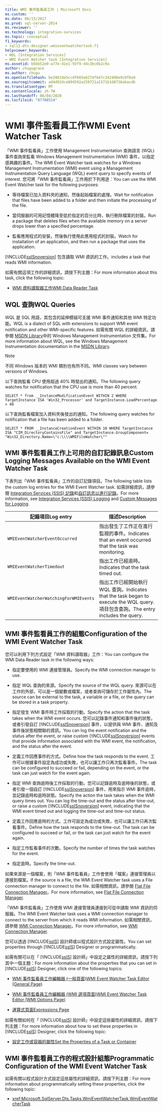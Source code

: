 ```yaml
---
title: WMI 事件監看員工作 | Microsoft Docs
ms.custom: ''
ms.date: 06/13/2017
ms.prod: sql-server-2014
ms.reviewer: ''
ms.technology: integration-services
ms.topic: conceptual
f1_keywords:
- sql12.dts.designer.wmieventwatchertask.f1
helpviewer_keywords:
- WQL [Integration Services]
- WMI Event Watcher task [Integration Services]
ms.assetid: b5bb52e9-a77e-41e1-93f9-d4c3bc6b2c9a
author: chugugrace
ms.author: chugu
ms.openlocfilehash: be20624e5ccdf665e6274f647c342498e9c0f0a9
ms.sourcegitcommit: ad4d92dce894592a259721a1571b1d8736abacdb
ms.translationtype: MT
ms.contentlocale: zh-TW
ms.lasthandoff: 08/04/2020
ms.locfileid: "87708514"
---
```

# <a name="wmi-event-watcher-task"></a><span data-ttu-id="06e90-102">WMI 事件監看員工作</span><span class="sxs-lookup"><span data-stu-id="06e90-102">WMI Event Watcher Task</span></span>
  <span data-ttu-id="06e90-103">「WMI 事件監看員」工作使用 Management Instrumentation 查詢語言 (WQL) 事件查詢來監看 Windows Management Instrumentation (WMI) 事件，以指定感興趣的事件。</span><span class="sxs-lookup"><span data-stu-id="06e90-103">The WMI Event Watcher task watches for a Windows Management Instrumentation (WMI) event using a Management Instrumentation Query Language (WQL) event query to specify events of interest.</span></span> <span data-ttu-id="06e90-104">您可將「WMI 事件監看員」工作用於下列用途：</span><span class="sxs-lookup"><span data-stu-id="06e90-104">You can use the WMI Event Watcher task for the following purposes:</span></span>  
  
-   <span data-ttu-id="06e90-105">等待檔案已加入資料夾的通知，然後起始檔案的處理。</span><span class="sxs-lookup"><span data-stu-id="06e90-105">Wait for notification that files have been added to a folder and then initiate the processing of the file.</span></span>  
  
-   <span data-ttu-id="06e90-106">當伺服器的可用記憶體降至低於指定的百分比時，執行刪除檔案的封裝。</span><span class="sxs-lookup"><span data-stu-id="06e90-106">Run a package that deletes files when the available memory on a server drops lower than a specified percentage.</span></span>  
  
-   <span data-ttu-id="06e90-107">監看應用程式的安裝，然後執行使用此應用程式的封裝。</span><span class="sxs-lookup"><span data-stu-id="06e90-107">Watch for installation of an application, and then run a package that uses the application.</span></span>  
  
 [!INCLUDE[ssISnoversion](../../includes/ssisnoversion-md.md)] <span data-ttu-id="06e90-108">包含讀取 WMI 資訊的工作。</span><span class="sxs-lookup"><span data-stu-id="06e90-108">includes a task that reads WMI information.</span></span>  
  
 <span data-ttu-id="06e90-109">如需有關這項工作的詳細資訊，請按下列主題：</span><span class="sxs-lookup"><span data-stu-id="06e90-109">For more information about this task, click the following topic:</span></span>  
  
-   [<span data-ttu-id="06e90-110">WMI 資料讀取器工作</span><span class="sxs-lookup"><span data-stu-id="06e90-110">WMI Data Reader Task</span></span>](wmi-data-reader-task.md)  
  
## <a name="wql-queries"></a><span data-ttu-id="06e90-111">WQL 查詢</span><span class="sxs-lookup"><span data-stu-id="06e90-111">WQL Queries</span></span>  
 <span data-ttu-id="06e90-112">WQL 是 SQL 用語，其包含的延伸模組可支援 WMI 事件通知和其他 WMI 特定功能。</span><span class="sxs-lookup"><span data-stu-id="06e90-112">WQL is a dialect of SQL with extensions to support WMI event notification and other WMI-specific features.</span></span> <span data-ttu-id="06e90-113">如需有關 WQL 的詳細資訊，請參閱 [MSDN Library](https://go.microsoft.com/fwlink/?linkid=62553)中的 Windows Management Instrumentation 文件集。</span><span class="sxs-lookup"><span data-stu-id="06e90-113">For more information about WQL, see the Windows Management Instrumentation documentation in the [MSDN Library](https://go.microsoft.com/fwlink/?linkid=62553).</span></span>  
  
> [!NOTE]  
>  <span data-ttu-id="06e90-114">不同 Windows 版本的 WMI 類別也有所不同。</span><span class="sxs-lookup"><span data-stu-id="06e90-114">WMI classes vary between versions of Windows.</span></span>  
  
 <span data-ttu-id="06e90-115">以下查詢監看 CPU 使用超過 40% 時發出的通知。</span><span class="sxs-lookup"><span data-stu-id="06e90-115">The following query watches for notification that the CPU use is more than 40 percent.</span></span>  
  
```  
SELECT * from __InstanceModificationEvent WITHIN 2 WHERE TargetInstance ISA 'Win32_Processor' and TargetInstance.LoadPercentage > 40  
```  
  
 <span data-ttu-id="06e90-116">以下查詢監看檔案加入資料夾後發出的通知。</span><span class="sxs-lookup"><span data-stu-id="06e90-116">The following query watches for notification that a file has been added to a folder.</span></span>  
  
```  
SELECT * FROM __InstanceCreationEvent WITHIN 10 WHERE TargetInstance ISA "CIM_DirectoryContainsFile" and TargetInstance.GroupComponent= "Win32_Directory.Name=\"c:\\\\WMIFileWatcher\""   
```  
  
## <a name="custom-logging-messages-available-on-the-wmi-event-watcher-task"></a><span data-ttu-id="06e90-117">WMI 事件監看員工作上可用的自訂記錄訊息</span><span class="sxs-lookup"><span data-stu-id="06e90-117">Custom Logging Messages Available on the WMI Event Watcher Task</span></span>  
 <span data-ttu-id="06e90-118">下表列出「WMI 事件監看員」工作的自訂記錄項目。</span><span class="sxs-lookup"><span data-stu-id="06e90-118">The following table lists the custom log entries for the WMI Event Watcher task.</span></span> <span data-ttu-id="06e90-119">如需詳細資訊，請參閱 [Integration Services &#40;SSIS&#41; 記錄](../performance/integration-services-ssis-logging.md)和[自訂訊息以進行記錄](../custom-messages-for-logging.md)。</span><span class="sxs-lookup"><span data-stu-id="06e90-119">For more information, see [Integration Services &#40;SSIS&#41; Logging](../performance/integration-services-ssis-logging.md) and [Custom Messages for Logging](../custom-messages-for-logging.md).</span></span>  
  
|<span data-ttu-id="06e90-120">記錄項目</span><span class="sxs-lookup"><span data-stu-id="06e90-120">Log entry</span></span>|<span data-ttu-id="06e90-121">描述</span><span class="sxs-lookup"><span data-stu-id="06e90-121">Description</span></span>|  
|---------------|-----------------|  
|`WMIEventWatcherEventOccurred`|<span data-ttu-id="06e90-122">指出發生了工作正在進行監視的事件。</span><span class="sxs-lookup"><span data-stu-id="06e90-122">Indicates that an event occurred that the task was monitoring.</span></span>|  
|`WMIEventWatcherTimedout`|<span data-ttu-id="06e90-123">指出工作已經逾時。</span><span class="sxs-lookup"><span data-stu-id="06e90-123">Indicates that the task timed out.</span></span>|  
|`WMIEventWatcherWatchingForWMIEvents`|<span data-ttu-id="06e90-124">指出工作已經開始執行 WQL 查詢。</span><span class="sxs-lookup"><span data-stu-id="06e90-124">Indicates that the task began to execute the WQL query.</span></span> <span data-ttu-id="06e90-125">項目包含查詢。</span><span class="sxs-lookup"><span data-stu-id="06e90-125">The entry includes the query.</span></span>|  
  
## <a name="configuration-of-the-wmi-event-watcher-task"></a><span data-ttu-id="06e90-126">WMI 事件監看員工作的組態</span><span class="sxs-lookup"><span data-stu-id="06e90-126">Configuration of the WMI Event Watcher Task</span></span>  
 <span data-ttu-id="06e90-127">您可以利用下列方式設定「WMI 資料讀取器」工作：</span><span class="sxs-lookup"><span data-stu-id="06e90-127">You can configure the WMI Data Reader task in the following ways:</span></span>  
  
-   <span data-ttu-id="06e90-128">指定要使用的 WMI 連接管理員。</span><span class="sxs-lookup"><span data-stu-id="06e90-128">Specify the WMI connection manager to use.</span></span>  
  
-   <span data-ttu-id="06e90-129">指定 WQL 查詢的來源。</span><span class="sxs-lookup"><span data-stu-id="06e90-129">Specify the source of the WQL query.</span></span> <span data-ttu-id="06e90-130">來源可以在工作的外部，可以是一個變數或檔案，或者查詢可儲存於工作屬性內。</span><span class="sxs-lookup"><span data-stu-id="06e90-130">The source can be external to the task, a variable or a file, or the query can be stored in a task property.</span></span>  
  
-   <span data-ttu-id="06e90-131">指定發生 WMI 事件時工作採取的行動。</span><span class="sxs-lookup"><span data-stu-id="06e90-131">Specify the action that the task takes when the WMI event occurs.</span></span> <span data-ttu-id="06e90-132">您可以記錄事件通知和事件後的狀態，或者引發自訂 [!INCLUDE[ssISnoversion](../../includes/ssisnoversion-md.md)] 事件，以提供與 WMI 事件、通知及事件後狀態相關聯的資訊。</span><span class="sxs-lookup"><span data-stu-id="06e90-132">You can log the event notification and the status after the event, or raise custom [!INCLUDE[ssISnoversion](../../includes/ssisnoversion-md.md)] events that provide information associated with the WMI event, the notification, and the status after the event.</span></span>  
  
-   <span data-ttu-id="06e90-133">定義工作回應事件的方式。</span><span class="sxs-lookup"><span data-stu-id="06e90-133">Define how the task responds to the event.</span></span> <span data-ttu-id="06e90-134">工作可以根據事件設定為成功或失敗，也可以讓工作只再次監看事件。</span><span class="sxs-lookup"><span data-stu-id="06e90-134">The task can be configured to succeed or fail, depending on the event, or the task can just watch for the event again.</span></span>  
  
-   <span data-ttu-id="06e90-135">指定 WMI 查詢逾時後工作採取的行動。您可以記錄逾時及逾時後的狀態，或者引發一個自訂 [!INCLUDE[ssISnoversion](../../includes/ssisnoversion-md.md)] 事件，用來指示 WMI 事件逾時，並記錄逾時和逾時狀態。</span><span class="sxs-lookup"><span data-stu-id="06e90-135">Specify the action the task takes when the WMI query times out. You can log the time-out and the status after time-out, or raise a custom [!INCLUDE[ssISnoversion](../../includes/ssisnoversion-md.md)] event, indicating that the WMI event timed out and logging the time-out and time-out status.</span></span>  
  
-   <span data-ttu-id="06e90-136">定義工作回應逾時的方式。工作可設定為成功或失敗，也可以讓工作只再次監看事件。</span><span class="sxs-lookup"><span data-stu-id="06e90-136">Define how the task responds to the time-out. The task can be configured to succeed or fail, or the task can just watch for the event again.</span></span>  
  
-   <span data-ttu-id="06e90-137">指定工作監看事件的次數。</span><span class="sxs-lookup"><span data-stu-id="06e90-137">Specify the number of times the task watches for the event.</span></span>  
  
-   <span data-ttu-id="06e90-138">指定逾時。</span><span class="sxs-lookup"><span data-stu-id="06e90-138">Specify the time-out.</span></span>  
  
 <span data-ttu-id="06e90-139">如果來源是一個檔案，則「WMI 事件監看員」工作會使用「檔案」連接管理員以連接到檔案。</span><span class="sxs-lookup"><span data-stu-id="06e90-139">If the source is a file, the WMI Event Watcher task uses a File connection manager to connect to the file.</span></span> <span data-ttu-id="06e90-140">如需相關資訊，請參閱 [Flat File Connection Manager](../connection-manager/file-connection-manager.md)。</span><span class="sxs-lookup"><span data-stu-id="06e90-140">For more information, see [Flat File Connection Manager](../connection-manager/file-connection-manager.md).</span></span>  
  
 <span data-ttu-id="06e90-141">「WMI 事件監看員」工作使用 WMI 連接管理員連接到可從中讀取 WMI 資訊的伺服器。</span><span class="sxs-lookup"><span data-stu-id="06e90-141">The WMI Event Watcher task uses a WMI connection manager to connect to the server from which it reads WMI information.</span></span> <span data-ttu-id="06e90-142">如需相關資訊，請參閱 [WMI Connection Manager](../connection-manager/wmi-connection-manager.md)。</span><span class="sxs-lookup"><span data-stu-id="06e90-142">For more information, see [WMI Connection Manager](../connection-manager/wmi-connection-manager.md).</span></span>  
  
 <span data-ttu-id="06e90-143">您可以透過 [!INCLUDE[ssIS](../../includes/ssis-md.md)] 設計師或以程式設計方式設定屬性。</span><span class="sxs-lookup"><span data-stu-id="06e90-143">You can set properties through [!INCLUDE[ssIS](../../includes/ssis-md.md)] Designer or programmatically.</span></span>  
  
 <span data-ttu-id="06e90-144">如需有關可以在「 [!INCLUDE[ssIS](../../includes/ssis-md.md)] 設計師」中設定之屬性的詳細資訊，請按下列其中一個主題：</span><span class="sxs-lookup"><span data-stu-id="06e90-144">For more information about the properties that you can set in [!INCLUDE[ssIS](../../includes/ssis-md.md)] Designer, click one of the following topics:</span></span>  
  
-   [<span data-ttu-id="06e90-145">WMI 事件監看員工作編輯器 &#40;一般頁面&#41;</span><span class="sxs-lookup"><span data-stu-id="06e90-145">WMI Event Watcher Task Editor &#40;General Page&#41;</span></span>](../general-page-of-integration-services-designers-options.md)  
  
-   [<span data-ttu-id="06e90-146">WMI 事件監看員工作編輯器 &#40;WMI 選項頁面&#41;</span><span class="sxs-lookup"><span data-stu-id="06e90-146">WMI Event Watcher Task Editor &#40;WMI Options Page&#41;</span></span>](../wmi-event-watcher-task-editor-wmi-options-page.md)  
  
-   [<span data-ttu-id="06e90-147">運算式頁面</span><span class="sxs-lookup"><span data-stu-id="06e90-147">Expressions Page</span></span>](../expressions/expressions-page.md)  
  
 <span data-ttu-id="06e90-148">如需有關如何在「 [!INCLUDE[ssIS](../../includes/ssis-md.md)] 設計師」中設定這些屬性的詳細資訊，請按下列主題：</span><span class="sxs-lookup"><span data-stu-id="06e90-148">For more information about how to set these properties in [!INCLUDE[ssIS](../../includes/ssis-md.md)] Designer, click the following topic:</span></span>  
  
-   [<span data-ttu-id="06e90-149">設定工作或容器的屬性</span><span class="sxs-lookup"><span data-stu-id="06e90-149">Set the Properties of a Task or Container</span></span>](../set-the-properties-of-a-task-or-container.md)  
  
## <a name="programmatic-configuration-of-the-wmi-event-watcher-task"></a><span data-ttu-id="06e90-150">WMI 事件監看員工作的程式設計組態</span><span class="sxs-lookup"><span data-stu-id="06e90-150">Programmatic Configuration of the WMI Event Watcher Task</span></span>  
 <span data-ttu-id="06e90-151">如需有關以程式設計方式設定這些屬性的詳細資訊，請按下列主題：</span><span class="sxs-lookup"><span data-stu-id="06e90-151">For more information about programmatically setting these properties, click the following topic:</span></span>  
  
-   <xref:Microsoft.SqlServer.Dts.Tasks.WmiEventWatcherTask.WmiEventWatcherTask>  
  
  
